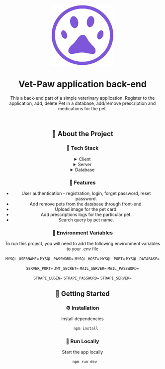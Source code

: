 <div align="center">

  <img src="assets/logo.png" alt="logo" width="200" height="auto" />
  <h1>Vet-Paw application back-end</h1>
  
  <p>
This a back-end part of a simple veterinary application. Register to the application, add, delete Pet in a database, add/remove prescription and medications for the pet.  
  </p>
  
<br />

<!-- About the Project -->
## :star2: About the Project

<!-- TechStack -->
### :space_invader: Tech Stack

<details>
  <summary>Client</summary>
  <ul>
    <li>Vanilla JS</li>
    <li>SCSS</li>
  </ul>
</details>

<details>
  <summary>Server</summary>
  <ul>
    <li>Nodejs</li>
    <li>Express.js</li>
    <li>Cors</li>
    <li>JsonWebToken</li>
  </ul>
</details>

<details>
<summary>Database</summary>
  <ul>
    <li>MySQL2</li>
    <li>Strapi SQLite</li>
  </ul>
</details>


<!-- Features -->
### :dart: Features

- User authentication - registration, login, forget password, reset password.
- Add remove pets from the database through front-end.
- Upload image for the pet card.
- Add prescriptions logs for the particular pet.
- Search query by pet name.

<!-- Env Variables -->
### :key: Environment Variables

To run this project, you will need to add the following environment variables to your .env file

`MYSQL_USERNAME=`
`MYSQL_PASSWORD=`
`MYSQL_HOST=`
`MYSQL_PORT=`
`MYSQL_DATABASE=`

`SERVER_PORT=`
`JWT_SECRET=`
`MAIL_SERVER=`
`MAIL_PASSWORD=`

`STRAPI_LOGIN=`
`STRAPI_PASSWORD=`
`STRAPI_SERVER=`

<!-- Getting Started -->
## 	:toolbox: Getting Started

<!-- Installation -->
### :gear: Installation

Install dependencies

```bash
   npm install
```
<!-- Run Locally -->
### :running: Run Locally

Start the app locally

```bash
  npm run dev
```
